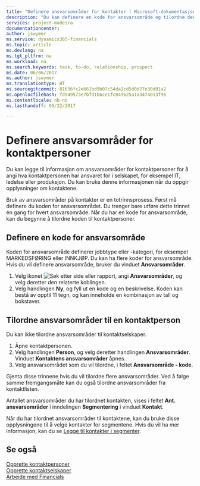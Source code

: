 ```yaml
---
title: "Definere ansvarsområder for kontakter | Microsoft-dokumentasjon"
description: "Du kan definere en kode for ansvarsområde og tilordne den til en kontakt for å angi oppgavene som kontakten er ansvarlig for i selskapet, for eksempel IT eller produksjon."
services: project-madeira
documentationcenter: 
author: jswymer
ms.service: dynamics365-financials
ms.topic: article
ms.devlang: na
ms.tgt_pltfrm: na
ms.workload: na
ms.search.keywords: task, to-do, relationship, prospect
ms.date: 06/06/2017
ms.author: jswymer
ms.translationtype: HT
ms.sourcegitcommit: 81636fc2e661bd9b07c54da1cd5d0d27e30d01a2
ms.openlocfilehash: fd949573e7bfd1b6ce1fc849625a1a3474013f96
ms.contentlocale: nb-no
ms.lasthandoff: 09/22/2017

---
```

# <a name="how-to-set-up-job-responsibilities-for-contact-persons"></a>Definere ansvarsområder for kontaktpersoner
Du kan legge til informasjon om ansvarsområder for kontaktpersoner for å angi hva kontaktpersonen har ansvaret for i selskapet, for eksempel IT, ledelse eller produksjon. Du kan bruke denne informasjonen når du oppgir opplysninger om kontaktene.

Bruk av ansvarsområder på kontakter er en totrinnsprosess. Først må definere du koden for ansvarsområdet. Du trenger bare utføre dette trinnet én gang for hvert ansvarsområde. Når du har en kode for ansvarsområde, kan du begynne å tilordne koden til kontaktpersoner.

## <a name="to-define-a-job-responsibility-code"></a>Definere en kode for ansvarsområde
Koden for ansvarsområde definerer jobbtype eller -kategori, for eksempel MARKEDSFØRING eller INNKJØP. Du kan ha flere koder for ansvarsområde. Hvis du vil definere ansvarsområde, bruker du vinduet **Ansvarsområder**.

1. Velg ikonet ![Søk etter side eller rapport](media/ui-search/search_small.png "Ikonet Søk etter side eller rapport"), angi **Ansvarsområder**, og velg deretter den relaterte koblingen.
2. Velg handlingen **Ny**, og fyll ut en kode og en beskrivelse. Koden kan bestå av opptil 11 tegn, og kan inneholde en kombinasjon av tall og bokstaver.

## <a name="to-assign-job-responsibilities-to-a-contact-person"></a>Tilordne ansvarsområder til en kontaktperson
Du kan ikke tilordne ansvarsområder til kontaktselskaper.

1. Åpne kontaktpersonen.
2. Velg handlingen **Person**, og velg deretter handlingen **Ansvarsområder**. Vinduet **Kontaktens ansvarsområder** åpnes.
3. Velg ansvarsområdet som du vil tilordne, i feltet **Ansvarsområde - kode**.

Gjenta disse trinnene hvis du vil tilordne flere ansvarsområder. Ved å følge samme fremgangsmåte kan du også tilordne ansvarsområder fra kontaktlisten.

Antallet ansvarsområder du har tilordnet kontakten, vises i feltet **Ant. ansvarsområder** i inndelingen **Segmentering** i vinduet **Kontakt**.

Når du har tilordnet ansvarsområder til kontaktene, kan du bruke disse opplysningene til å velge kontakter for segmentene. Hvis du vil ha mer informasjon, kan du se [Legge til kontakter i segmenter](marketing-add-contact-segment.md).

## <a name="see-also"></a>Se også
[Opprette kontaktpersoner](marketing-create-contact-persons.md)  
[Opprette kontaktselskaper](marketing-create-contact-companies.md)  
[Arbeide med Financials](ui-work-product.md)

